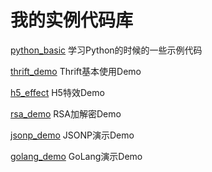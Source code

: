 # 我的实例代码库

[python_basic](https://github.com/hstarorg/HstarDemoProject/tree/master/python_basic)  学习Python的时候的一些示例代码

[thrift_demo](https://github.com/hstarorg/HstarDemoProject/tree/master/thrift_demo)  Thrift基本使用Demo

[h5_effect](https://github.com/hstarorg/HstarDemoProject/tree/master/h5_effect)  H5特效Demo

[rsa_demo](https://github.com/hstarorg/HstarDemoProject/tree/master/rsa_demo) RSA加解密Demo

[jsonp_demo](https://github.com/hstarorg/HstarDemoProject/tree/master/jsonp_demo) JSONP演示Demo

[golang_demo](https://github.com/hstarorg/HstarDemoProject/tree/master/golang_demo) GoLang演示Demo
